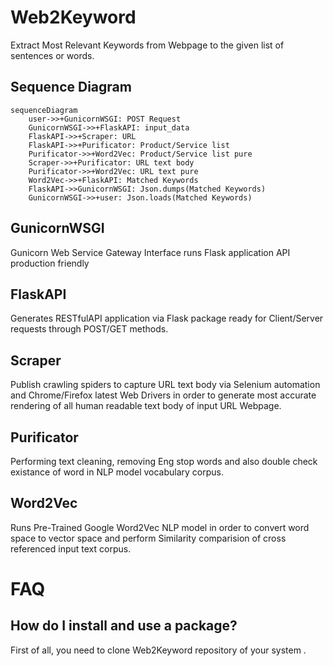 # Web2Keyword
Extract Most Relevant Keywords from Webpage to the given list of sentences or words.

## Sequence Diagram
```mermaid
sequenceDiagram
    user->>+GunicornWSGI: POST Request
    GunicornWSGI->>+FlaskAPI: input_data
    FlaskAPI->>+Scraper: URL
    FlaskAPI->>+Purificator: Product/Service list
    Purificator->>+Word2Vec: Product/Service list pure
    Scraper->>+Purificator: URL text body
    Purificator->>+Word2Vec: URL text pure
    Word2Vec->>+FlaskAPI: Matched Keywords
    FlaskAPI->>GunicornWSGI: Json.dumps(Matched Keywords)
    GunicornWSGI->>+user: Json.loads(Matched Keywords)
```

## GunicornWSGI
Gunicorn Web Service Gateway Interface runs Flask application API production friendly

## FlaskAPI
Generates RESTfulAPI application via Flask package ready for Client/Server requests through POST/GET methods.

## Scraper
Publish crawling spiders to capture URL text body via Selenium automation and Chrome/Firefox latest Web Drivers in order to generate most accurate rendering of all human readable text body of input URL Webpage.
 
## Purificator
Performing text cleaning, removing Eng stop words and also double check existance of word in NLP model vocabulary corpus. 

## Word2Vec
Runs Pre-Trained Google Word2Vec NLP model in order to convert word space to vector space and perform Similarity comparision of cross referenced input text corpus.

# FAQ
## How do I install and use a package?
First of all, you need to clone Web2Keyword repository of your system .

